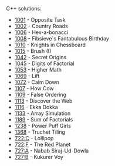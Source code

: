 C++ solutions:

- [1001](1001/solution.cpp) - Opposite Task
- [1002](1002/solution.cpp) - Country Roads
- [1006](1006/solution.cpp) - Hex-a-bonacci
- [1008](1008/solution.spp) - Fibsieve\`s Fantabulous Birthday
- [1010](1010/solution.cpp) - Knights in Chessboard
- [1015](1015/solution.cpp) - Brush (I)
- [1042](1042/solution.cpp) - Secret Origins
- [1045](1045/solution.cpp) - Digits of Factorial
- [1053](1053/solution.cpp) - Higher Math
- [1069](1069/solution.cpp) - Lift
- [1072](1072/solution.cpp) - Calm Down
- [1107](1107/solution.cpp) - How Cow
- [1109](1109/solution.cpp) - False Ordering
- [1113](1113/solution.cpp) - Discover the Web
- [1116](1116/solution.cpp) - Ekka Dokka
- [1133](1133/solution.cpp) - Array Simulation
- [1189](1189/solution.cpp) - Sum of Factorials
- [1238](1238/solution.cpp) - Power Puff Girls
- [1368](1368/solution.cpp) - Truchet Tiling
- [722:C](_contest-722/c.cpp) - Lollipop
- [722:F](_contest-722/f.cpp) - The Red Planet
- [727:A](_contest-727/a.cpp) - Nabab Siraj-Ud-Dowla
- [727:B](_contest-727/b.cpp) - Kukurer Voy
